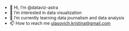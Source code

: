 - 👋 Hi, I’m @dataviz-astra
- 👀 I’m interested in data visualization
- 🌱 I’m currently learning data journalism and data analysis
- 📫 How to reach me ulasovich.kristina@gmail.com
